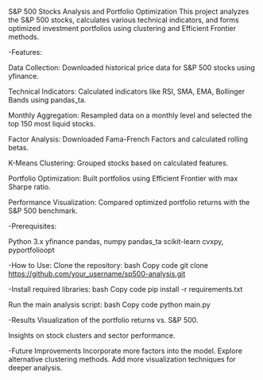S&P 500 Stocks Analysis and Portfolio Optimization
This project analyzes the S&P 500 stocks, calculates various technical indicators, and forms optimized investment portfolios using clustering and Efficient Frontier methods.

-Features:

Data Collection: Downloaded historical price data for S&P 500 stocks using yfinance.

Technical Indicators: Calculated indicators like RSI, SMA, EMA, Bollinger Bands using pandas_ta.

Monthly Aggregation: Resampled data on a monthly level and selected the top 150 most liquid stocks.

Factor Analysis: Downloaded Fama-French Factors and calculated rolling betas.

K-Means Clustering: Grouped stocks based on calculated features.

Portfolio Optimization: Built portfolios using Efficient Frontier with max Sharpe ratio.

Performance Visualization: Compared optimized portfolio returns with the S&P 500 benchmark.

-Prerequisites:

Python 3.x
yfinance
pandas, numpy
pandas_ta
scikit-learn
cvxpy, pyportfolioopt


-How to Use:
Clone the repository:
bash
Copy code
git clone https://github.com/your_username/sp500-analysis.git


-Install required libraries:
bash
Copy code
pip install -r requirements.txt

Run the main analysis script:
bash
Copy code
python main.py



-Results
Visualization of the portfolio returns vs. S&P 500.

Insights on stock clusters and sector performance.


-Future Improvements
Incorporate more factors into the model.
Explore alternative clustering methods.
Add more visualization techniques for deeper analysis.
